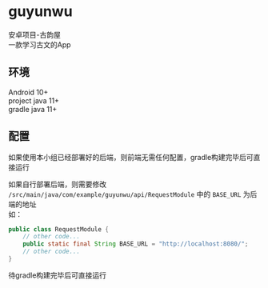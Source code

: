 # guyunwu
安卓项目-古韵屋  
一款学习古文的App  
## 环境
Android 10+  
project java 11+  
gradle java 11+  

## 配置
如果使用本小组已经部署好的后端，则前端无需任何配置，gradle构建完毕后可直接运行  

如果自行部署后端，则需要修改 `/src/main/java/com/example/guyunwu/api/RequestModule` 中的 `BASE_URL` 为后端的地址  
如： 

```java
public class RequestModule {
    // other code...
    public static final String BASE_URL = "http://localhost:8080/";
    // other code...
}
```
待gradle构建完毕后可直接运行
